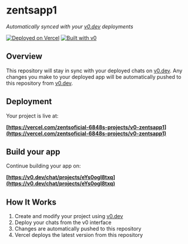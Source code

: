 # zentsapp1

*Automatically synced with your [v0.dev](https://v0.dev) deployments*

[![Deployed on Vercel](https://img.shields.io/badge/Deployed%20on-Vercel-black?style=for-the-badge&logo=vercel)](https://vercel.com/zentsoficial-6848s-projects/v0-zentsapp1)
[![Built with v0](https://img.shields.io/badge/Built%20with-v0.dev-black?style=for-the-badge)](https://v0.dev/chat/projects/eYs0ogl8txq)

## Overview

This repository will stay in sync with your deployed chats on [v0.dev](https://v0.dev).
Any changes you make to your deployed app will be automatically pushed to this repository from [v0.dev](https://v0.dev).

## Deployment

Your project is live at:

**[https://vercel.com/zentsoficial-6848s-projects/v0-zentsapp1](https://vercel.com/zentsoficial-6848s-projects/v0-zentsapp1)**

## Build your app

Continue building your app on:

**[https://v0.dev/chat/projects/eYs0ogl8txq](https://v0.dev/chat/projects/eYs0ogl8txq)**

## How It Works

1. Create and modify your project using [v0.dev](https://v0.dev)
2. Deploy your chats from the v0 interface
3. Changes are automatically pushed to this repository
4. Vercel deploys the latest version from this repository

